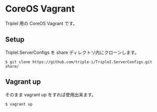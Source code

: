 # CoreOS Vagrant

TripleI 用の CoreOS Vagrant です。

## Setup

TripleI.ServerConfigs を share ディレクトリ内にクローンします。

```
$ git clone https://github.com/triple-i/TripleI.ServerConfigs.git share/
```

## Vagrant up

そのまま vagrant up をすれば使用出来ます。

```
$ vagrant up
```
